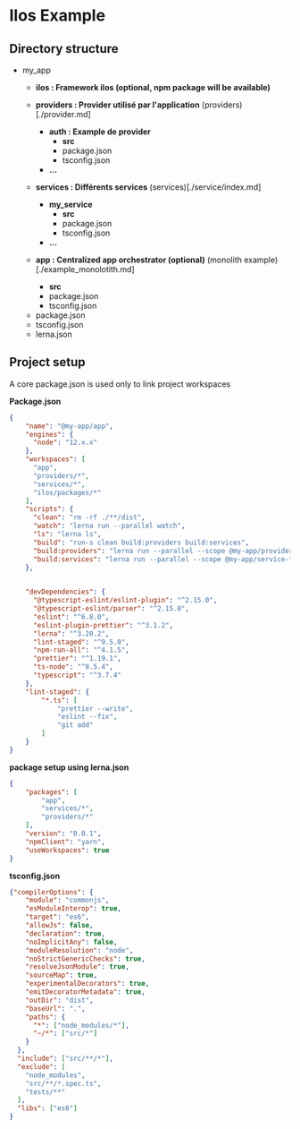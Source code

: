 # Ilos Example

## Directory structure

+ my_app
    + **ilos : Framework ilos (optional, npm package will be available)**
    
    + **providers : Provider utilisé par l'application** (providers)[./provider.md]
        + **auth : Example de provider**
            - **src**   
            - package.json
            - tsconfig.json
        + **...**
    + **services : Différents services** (services)[./service/index.md]
        + **my_service**
            - **src**
            - package.json
            - tsconfig.json
        + **...**
    + **app : Centralized app orchestrator (optional)** (monolith example)[./example_monolotith.md]
        - **src**   
        - package.json
        - tsconfig.json

    - package.json
    - tsconfig.json
    - lerna.json

## Project setup

A core package.json is used only to link project workspaces

**Package.json**
```json
{
    "name": "@my-app/app",
    "engines": {
      "node": "12.x.x"
    },
    "workspaces": [
      "app",
      "providers/*",
      "services/*",
      "ilos/packages/*"
    ],
    "scripts": {
      "clean": "rm -rf ./**/dist",
      "watch": "lerna run --parallel watch",
      "ls": "lerna ls",
      "build": "run-s clean build:providers build:services",
      "build:providers": "lerna run --parallel --scope @my-app/provider-* build",
      "build:services": "lerna run --parallel --scope @my-app/service-* build"
    },
    

    "devDependencies": {
      "@typescript-eslint/eslint-plugin": "^2.15.0",
      "@typescript-eslint/parser": "^2.15.0",
      "eslint": "^6.8.0",
      "eslint-plugin-prettier": "^3.1.2",
      "lerna": "^3.20.2",
      "lint-staged": "^9.5.0",
      "npm-run-all": "^4.1.5",
      "prettier": "^1.19.1",
      "ts-node": "^8.5.4",
      "typescript": "^3.7.4"
    },
    "lint-staged": {
        "*.ts": [
            "prettier --write",
            "eslint --fix",
            "git add"
        ]
    }
}
```

**package setup using lerna.json**
```json
{
    "packages": [
        "app",
        "services/*",
        "providers/*"
    ],
    "version": "0.0.1",
    "npmClient": "yarn",
    "useWorkspaces": true
}
```
**tsconfig.json**
```json
{"compilerOptions": {
    "module": "commonjs",
    "esModuleInterop": true,
    "target": "es6",
    "allowJs": false,
    "declaration": true,
    "noImplicitAny": false,
    "moduleResolution": "node",
    "noStrictGenericChecks": true,
    "resolveJsonModule": true,
    "sourceMap": true,
    "experimentalDecorators": true,
    "emitDecoratorMetadata": true,
    "outDir": "dist",
    "baseUrl": ".",
    "paths": {
      "*": ["node_modules/*"],
      "~/*": ["src/*"]
    }
  },
  "include": ["src/**/*"],
  "exclude": [
    "node_modules",
    "src/**/*.spec.ts",
    "tests/**"
  ],
  "libs": ["es6"]
}
```



